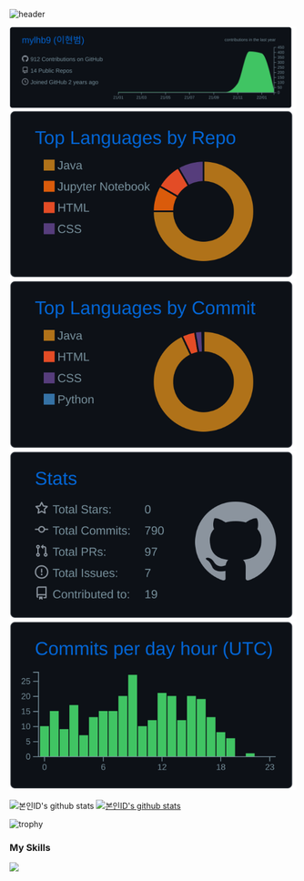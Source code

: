 ![header](https://capsule-render.vercel.app/api?type=waving&color=7BD1D2&height=300&section=header&text=Beomin%20GitHub💻&fontSize=70)


[![](https://raw.githubusercontent.com/mylhb9/mylhb9/main/profile-summary-card-output/github_dark/0-profile-details.svg)](https://github.com/vn7n24fzkq/github-profile-summary-cards)
[![](https://raw.githubusercontent.com/mylhb9/mylhb9/main/profile-summary-card-output/github_dark/1-repos-per-language.svg)](https://github.com/vn7n24fzkq/github-profile-summary-cards) [![](https://raw.githubusercontent.com/mylhb9/mylhb9/main/profile-summary-card-output/github_dark/2-most-commit-language.svg)](https://github.com/vn7n24fzkq/github-profile-summary-cards)
[![](https://raw.githubusercontent.com/mylhb9/mylhb9/main/profile-summary-card-output/github_dark/3-stats.svg)](https://github.com/vn7n24fzkq/github-profile-summary-cards) [![](https://raw.githubusercontent.com/mylhb9/mylhb9/main/profile-summary-card-output/github_dark/4-productive-time.svg)](https://github.com/vn7n24fzkq/github-profile-summary-cards)

![본인ID's github stats](https://github-readme-stats.vercel.app/api?username=mylhb9&show_icons=true)
[![본인ID's github stats](https://github-readme-stats.vercel.app/api/top-langs/?username=mylhb9&show_icons=true&hide_border=true&title_color=004386&icon_color=004386&layout=compact)](https://github.com/mylhb9)

![trophy](https://github-profile-trophy.vercel.app/?username=mylhb9)

<h3><b>My Skills</b></h3>
<img src="https://img.shields.io/badge/Springboot-47?style=for-the-badge&logo=Springboot&logoColor=white"/>
